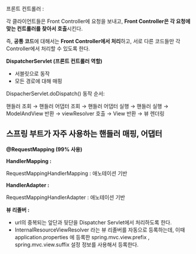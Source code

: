 프론트 컨트롤러 :

각 클라이언트들은 Front Controller에 요청을 보내고, **Front Controller은 각 요청에 맞는 컨트롤러를 찾아서 호출**시킨다.

즉, **공통 코드**에 대해서는 **Front Controller에서 처리**하고, 서로 다른 코드들만 각 Controller에서 처리할 수 있도록 한다.

**DispatcherServlet (프론트 컨트롤러 역할)**

- 서블릿으로 동작
- 모든 경로에 대해 매핑

DispacherServlet.doDispatch() 동작 순서:

핸들러 조회 → 핸들러 어댑터 조회 → 핸들러 어댑터 실행 → 핸들러 실행 → ModelAndView 반환 → viewResolver 호출 → View 반환 → 뷰 렌더링

## 스프링 부트가 자주 사용하는 핸들러 매핑, 어댑터

**@RequestMapping (99% 사용)**

**HandlerMapping :**

RequestMappingHandlerMapping : 애노테이션 기반

********************************HandlerAdapter :********************************

RequestMappingHandlerAdapter : 애노테이션 기반

**********************뷰 리졸버 :**********************

- url의 중복되는 앞단과 뒷단을 Dispatcher Servlet에서 처리하도록 한다.
- InternalResourceViewResolver 라는 뷰 리졸버를 자동으로 등록하는데, 이때
application.properties 에 등록한 spring.mvc.view.prefix , spring.mvc.view.suffix 설정
정보를 사용해서 등록한다.
